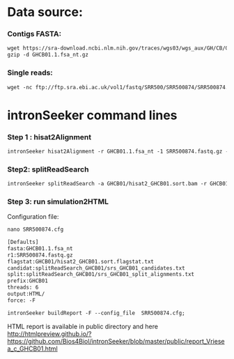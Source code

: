 Data source:
============

### Contigs FASTA: 

```diff
wget https://sra-download.ncbi.nlm.nih.gov/traces/wgs03/wgs_aux/GH/CB/GHCB01/GHCB01.1.fsa_nt.gz
gzip -d GHCB01.1.fsa_nt.gz
```

### Single reads:

```diff
wget -nc ftp://ftp.sra.ebi.ac.uk/vol1/fastq/SRR500/SRR500874/SRR500874.fastq.gz

```

intronSeeker command lines
============================

### Step 1 : hisat2Alignment

```diff
intronSeeker hisat2Alignment -r GHCB01.1.fsa_nt -1 SRR500874.fastq.gz --prefix GHCB01 -o GHCB01 -t 12
```

### Step2: splitReadSearch

```diff
intronSeeker splitReadSearch -a GHCB01/hisat2_GHCB01.sort.bam -r GHCB01.1.fsa_nt --prefix GHCB01 --output splitReadSearch_GHCB01
```

### Step 3: run simulation2HTML

Configuration file:
```diff
nano SRR500874.cfg
```

```diff
[Defaults]
fasta:GHCB01.1.fsa_nt
r1:SRR500874.fastq.gz
flagstat:GHCB01/hisat2_GHCB01.sort.flagstat.txt
candidat:splitReadSearch_GHCB01/srs_GHCB01_candidates.txt
split:splitReadSearch_GHCB01/srs_GHCB01_split_alignments.txt
prefix:GHCB01
threads: 6                
output:HTML/
force: -F
```


```diff
intronSeeker buildReport -F --config_file  SRR500874.cfg;

```

HTML report is available in public directory and here http://htmlpreview.github.io/?https://github.com/Bios4Biol/intronSeeker/blob/master/public/report_Vriesea_c_GHCB01.html

